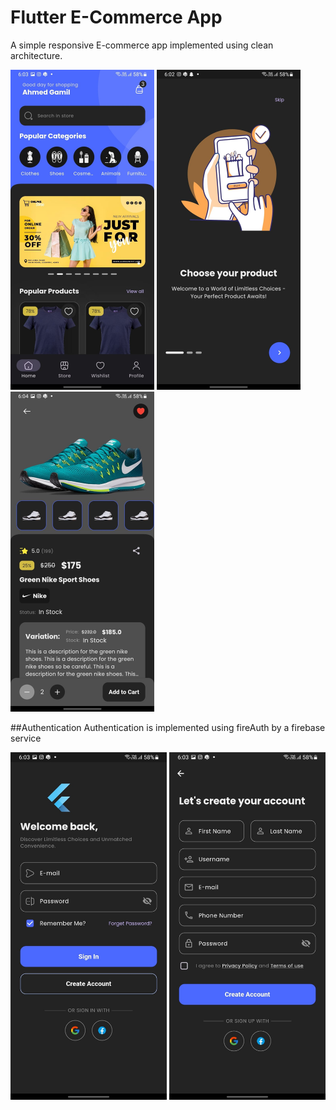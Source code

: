 # Flutter E-Commerce App
A simple responsive E-commerce app implemented using clean architecture. 

<p float="left">
  <img src="screenshots/home.jpg" alt="home" width="230"/>
  <img src="screenshots/onboarding1.jpg" alt="onboarding" width="230"/>
  <img src="screenshots/product_details.jpg" alt="details" width="230"/>
</p>

##Authentication
Authentication is implemented using fireAuth by a firebase service

<p float="left" align="middle">
  <img src="screenshots/signin.jpg" alt="home" width="250"/>
  <img src="screenshots/signup.jpg" alt="onboarding" width="250"/>
</p>
